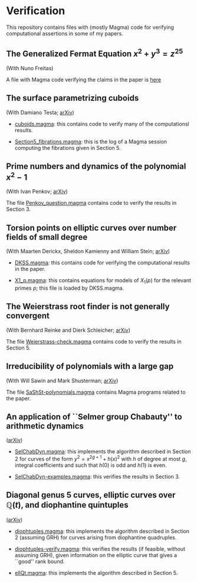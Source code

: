 # Verification

This repository contains files with (mostly Magma) code for verifying computational assertions in some of my papers.

## The Generalized Fermat Equation $x^2 + y^3 = z^{25}$

(With Nuno Freitas)

A file with Magma code verifying the claims in the paper is [here](GenFermat_2_3_25/2_3_25.magma)

## The surface parametrizing cuboids

(With Damiano Testa; [arXiv](https://arxiv.org/abs/1009.0388))

* [cuboids.magma](Cuboids/cuboids.magma):
  this contains code to verify many of the computationsl results.

* [Section5_fibrations.magma](Cuboids/Section5_fibrations.log):
  this is the log of a Magma session computing the fibrations given in Section 5.

## Prime numbers and dynamics of the polynomial $x^2 - 1$

(With Ivan Penkov; [arXiv](https://arxiv.org/abs/2502.11929))

The file [Penkov_question.magma](PenkovQuestion/Penkov_question.magma)
contains code to verify the results in Section 3.

## Torsion points on elliptic curves over number fields of small degree

(With Maarten Derickx, Sheldon Kamienny and William Stein; [arXiv](arxiv.org/abs/1707.00364))

* [DKSS.magma](DKSS/DKSS.magma):
  this contains code for verifying the computational results in the paper.

* [X1_p.magma](DKSS/X1_p.magma):
  this contains equations for models of $X_1(p)$ for the relevant primes $p$;
  this file is loaded by DKSS.magma.

## The Weierstrass root finder is not generally convergent

(With Bernhard Reinke and Dierk Schleicher; [arXiv](arxiv.org/abs/2004.04777))

The file [Weierstrass-check.magma](Weierstrass/Weierstrass-check.magma)
contains code to verify the results in Section 5.

## Irreducibility of polynomials with a large gap

(With Will Sawin and Mark Shusterman; [arXiv](arxiv.org/abs/1803.10811))

The file [SaShSt-polynomials.magma](SaShSt/SaShSt-polynomials.magma)
contains Magma programs related to the paper.

## An application of ``Selmer group Chabauty'' to arithmetic dynamics

([arXiv](arxiv.org/abs/1912.05893))

* [SelChabDyn.magma](SelChabDyn/SelChabDyn.magma):
  this implements the algorithm described in Section 2 for curves of the form
  $y^2 = x^{2g+1} + h(x)^2$ with $h$ of degree at most $g$, integral coefficients
  and such that $h(0)$ is odd and $h(1)$ is even.

* [SelChabDyn-examples.magma](SelChabDyn/SelChabDyn-examples.magma):
  this verifies the results in Section 3.

## Diagonal genus 5 curves, elliptic curves over ${\mathbb Q}(t)$, and diophantine quintuples

([arXiv](arxiv.org/abs/1711.00500))

* [diophtuples.magma](DiophQuintuples/diophtuples.magma):
  this implements the algorithm described in Section 2 (assuming GRH)
  for curves arising from diophantine quadruples.

* [diophtuples-verify.magma](DiophQuintuples/diophtuples-verify.magma):
  this verifies the results (if feasible, without assuming GRH),
  given information on the elliptic curve that gives a ``good'' rank bound.

* [ellQt.magma](DiophQuintuples/ellQt.magma):
  this implements the algorithm described in Section 5.
